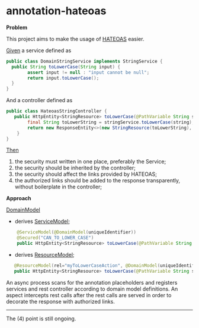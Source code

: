 # annotation-hateoas

<b>Problem</b>

This project aims to make the usage of [HATEOAS](https://en.wikipedia.org/wiki/HATEOAS) easier. 

[Given](https://docs.cucumber.io/gherkin/reference/) a service defined as

```java
public class DomainStringService implements StringService {
  public String toLowerCase(String input) {
        assert input != null : "input cannot be null";
        return input.toLowerCase();
  }
}
```

And a controller defined as

```java
public class HateoasStringController {
   public HttpEntity<StringResource> toLowerCase(@PathVariable String string) {
        final String toLowerString = stringService.toLowerCase(string);
        return new ResponseEntity<>(new StringResource(toLowerString), HttpStatus.OK);
    }
}
```

[Then](https://docs.cucumber.io/gherkin/reference/)
1) the security must written in one place, preferably the Service;
2) the security should be inherited by the controller;
3) the security should affect the links provided by HATEOAS;
4) the authorized links should be added to the response transparently, without boilerplate in the controller;

<b>Approach</b>

[DomainModel](https://domainlanguage.com/ddd/)
- derives [ServiceModel](http://docs.oasis-open.org/soa-rm/soa-ra/v1.0/cs01/soa-ra-v1.0-cs01.html);

```java
    @ServiceModel(@DomainModel(uniqueIdentifier))
    @Secured("CAN_TO_LOWER_CASE")
    public HttpEntity<StringResource> toLowerCase(@PathVariable String string);
```
    
- derives [ResourceModel](https://www.ics.uci.edu/~fielding/pubs/dissertation/rest_arch_style.htm);

```java
   @ResourceModel(rel="myToLowerCaseAction", @DomainModel(uniqueIdentifier))
   public HttpEntity<StringResource> toLowerCase(@PathVariable String string);
```

An async process scans for the annotation placeholders and registers services and rest controller according to domain model definitions. An aspect intercepts rest calls after the rest calls are served in order to decorate the response with authorized links.

-----------------------------
The (4) point is still ongoing. 
